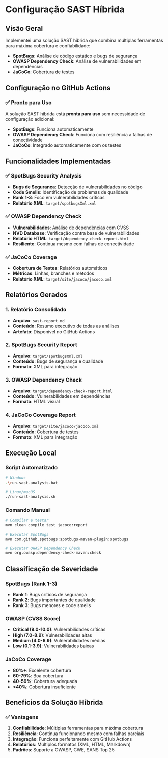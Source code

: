 # Configuração SAST Híbrida

## Visão Geral

Implementei uma solução SAST híbrida que combina múltiplas ferramentas para máxima cobertura e confiabilidade:

- **SpotBugs**: Análise de código estático e bugs de segurança
- **OWASP Dependency Check**: Análise de vulnerabilidades em dependências
- **JaCoCo**: Cobertura de testes

## Configuração no GitHub Actions

### ✅ Pronto para Uso

A solução SAST híbrida está **pronta para uso** sem necessidade de configuração adicional:

- **SpotBugs**: Funciona automaticamente
- **OWASP Dependency Check**: Funciona com resiliência a falhas de conectividade
- **JaCoCo**: Integrado automaticamente com os testes

## Funcionalidades Implementadas

### ✅ SpotBugs Security Analysis
- **Bugs de Segurança**: Detecção de vulnerabilidades no código
- **Code Smells**: Identificação de problemas de qualidade
- **Rank 1-3**: Foco em vulnerabilidades críticas
- **Relatório XML**: `target/spotbugsXml.xml`

### ✅ OWASP Dependency Check
- **Vulnerabilidades**: Análise de dependências com CVSS
- **NVD Database**: Verificação contra base de vulnerabilidades
- **Relatório HTML**: `target/dependency-check-report.html`
- **Resiliente**: Continua mesmo com falhas de conectividade

### ✅ JaCoCo Coverage
- **Cobertura de Testes**: Relatórios automáticos
- **Métricas**: Linhas, branches e métodos
- **Relatório XML**: `target/site/jacoco/jacoco.xml`

## Relatórios Gerados

### 1. Relatório Consolidado
- **Arquivo**: `sast-report.md`
- **Conteúdo**: Resumo executivo de todas as análises
- **Artefato**: Disponível no GitHub Actions

### 2. SpotBugs Security Report
- **Arquivo**: `target/spotbugsXml.xml`
- **Conteúdo**: Bugs de segurança e qualidade
- **Formato**: XML para integração

### 3. OWASP Dependency Check
- **Arquivo**: `target/dependency-check-report.html`
- **Conteúdo**: Vulnerabilidades em dependências
- **Formato**: HTML visual

### 4. JaCoCo Coverage Report
- **Arquivo**: `target/site/jacoco/jacoco.xml`
- **Conteúdo**: Cobertura de testes
- **Formato**: XML para integração

## Execução Local

### Script Automatizado
```bash
# Windows
.\run-sast-analysis.bat

# Linux/macOS
./run-sast-analysis.sh
```

### Comando Manual
```bash
# Compilar e testar
mvn clean compile test jacoco:report

# Executar SpotBugs
mvn com.github.spotbugs:spotbugs-maven-plugin:spotbugs

# Executar OWASP Dependency Check
mvn org.owasp:dependency-check-maven:check
```

## Classificação de Severidade

### SpotBugs (Rank 1-3)
- **Rank 1**: Bugs críticos de segurança
- **Rank 2**: Bugs importantes de qualidade
- **Rank 3**: Bugs menores e code smells

### OWASP (CVSS Score)
- **Critical (9.0-10.0)**: Vulnerabilidades críticas
- **High (7.0-8.9)**: Vulnerabilidades altas
- **Medium (4.0-6.9)**: Vulnerabilidades médias
- **Low (0.1-3.9)**: Vulnerabilidades baixas

### JaCoCo Coverage
- **80%+**: Excelente cobertura
- **60-79%**: Boa cobertura
- **40-59%**: Cobertura adequada
- **<40%**: Cobertura insuficiente

## Benefícios da Solução Híbrida

### ✅ Vantagens
1. **Confiabilidade**: Múltiplas ferramentas para máxima cobertura
2. **Resiliência**: Continua funcionando mesmo com falhas parciais
3. **Integração**: Funciona perfeitamente com GitHub Actions
4. **Relatórios**: Múltiplos formatos (XML, HTML, Markdown)
5. **Padrões**: Suporte a OWASP, CWE, SANS Top 25

